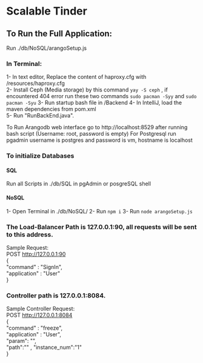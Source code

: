 # Scalable Tinder

## To Run the Full Application:

Run ./db/NoSQL/arangoSetup.js
### In Terminal:
1- In text editor, Replace the content of haproxy.cfg with /resources/haproxy.cfg  
2- Install Ceph (Media storage) by this command ```yay -S ceph``` , if encountered 404 error run these two commands ```sudo pacman -Syy``` and ```sudo pacman -Syu```
3- Run startup bash file in /Backend
4- In IntelliJ, load the maven dependencies from pom.xml  
5- Run "RunBackEnd.java".  


To Run Arangodb web interface go to http://localhost:8529 after running bash script (Username: root, password is empty)
For Postgresql run pgadmin username is postgres and password is vm, hostname is localhost

### To initialize Databases
#### SQL
Run all Scripts in ./db/SQL in pgAdmin or posgreSQL shell
#### NoSQL
1- Open Terminal in ./db/NoSQL/
2- Run ```npm i```
3- Run ```node arangoSetup.js```
### The Load-Balancer Path is 127.0.0.1:90, all requests will be sent to this address.  

Sample Request:   
POST http://127.0.0.1:90  
{  
"command" : "SignIn",  
"application" : "User"  
}  

### Controller path is 127.0.0.1:8084.  

Sample Controller Request:  
POST http://127.0.0.1:8084  
{  
"command" : "freeze",  
"application" : "User",  
"param": "",  
"path":""   ,
"instance_num":"1"  
}  
